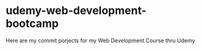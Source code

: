 # udemy-web-development-bootcamp
Here are my commit porjects for my Web Development Course thru Udemy

